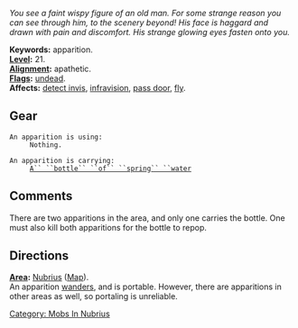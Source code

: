 *You see a faint wispy figure of an old man. For some strange reason you
can see through him, to the scenery beyond! His face is haggard and
drawn with pain and discomfort. His strange glowing eyes fasten onto
you.*

**Keywords:** apparition.  
**[Level](Level.md "wikilink"):** 21.  
**[Alignment](Alignment.md "wikilink"):** apathetic.  
**[Flags](:Category:_Mob_Types.md "wikilink"):**
[undead](Undead_Mobs.md "wikilink").  
**Affects:** [detect invis](Detect_Invis.md "wikilink"),
[infravision](Infravision.md "wikilink"), [pass
door](Pass_Door.md "wikilink"), [fly](Fly.md "wikilink").  

## Gear

`An apparition is using:`  
`     Nothing.`

`An apparition is carrying:`  
`     `[`A`` ``bottle`` ``of`` ``spring`` ``water`](Bottle_Of_Spring_Water.md "wikilink")

## Comments

There are two apparitions in the area, and only one carries the bottle.
One must also kill both apparitions for the bottle to repop.

## Directions

**[Area](:Category:_Areas.md "wikilink"):**
[Nubrius](:Category:_Nubrius.md "wikilink")
([Map](Nubrius_Map.md "wikilink")).  
An apparition [wanders](Wandering_Mobs.md "wikilink"), and is portable.
However, there are apparitions in other areas as well, so portaling is
unreliable.  

[Category: Mobs In Nubrius](Category:_Mobs_In_Nubrius "wikilink")
